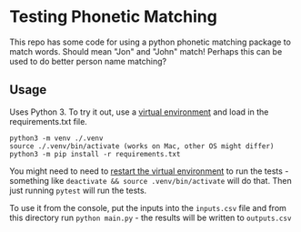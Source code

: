 # Testing Phonetic Matching

This repo has some code for using a python phonetic matching package to match words. Should mean "Jon" and "John" match! Perhaps this can be used to do better person name matching?

## Usage

Uses Python 3. To try it out, use a [virtual environment](https://packaging.python.org/en/latest/guides/installing-using-pip-and-virtual-environments/) and load in the requirements.txt file.

```
python3 -m venv ./.venv
source ./.venv/bin/activate (works on Mac, other OS might differ)
python3 -m pip install -r requirements.txt
```

You might need to need to [restart the virtual environment](https://stackoverflow.com/a/54597424) to run the tests - something like `deactivate && source .venv/bin/activate` will do that. Then just running `pytest` will run the tests.

To use it from the console, put the inputs into the `inputs.csv` file and from this directory run `python main.py` - the results will be written to `outputs.csv`